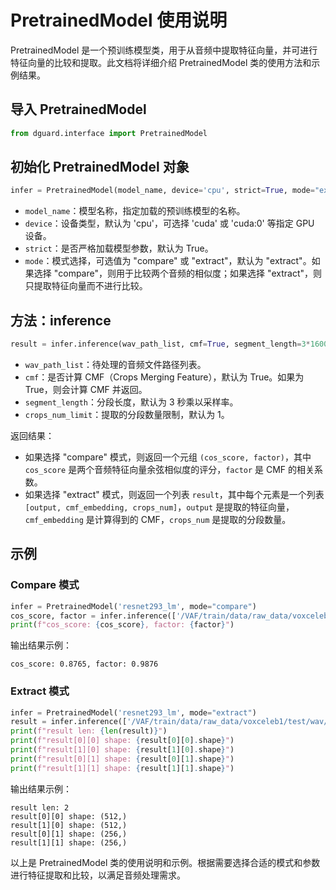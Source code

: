 # PretrainedModel 使用说明

PretrainedModel 是一个预训练模型类，用于从音频中提取特征向量，并可进行特征向量的比较和提取。此文档将详细介绍 PretrainedModel 类的使用方法和示例结果。

## 导入 PretrainedModel

```python
from dguard.interface import PretrainedModel
```

## 初始化 PretrainedModel 对象

```python
infer = PretrainedModel(model_name, device='cpu', strict=True, mode="extract")
```

- `model_name`：模型名称，指定加载的预训练模型的名称。
- `device`：设备类型，默认为 'cpu'，可选择 'cuda' 或 'cuda:0' 等指定 GPU 设备。
- `strict`：是否严格加载模型参数，默认为 True。
- `mode`：模式选择，可选值为 "compare" 或 "extract"，默认为 "extract"。如果选择 "compare"，则用于比较两个音频的相似度；如果选择 "extract"，则只提取特征向量而不进行比较。

## 方法：inference

```python
result = infer.inference(wav_path_list, cmf=True, segment_length=3*16000, crops_num_limit=1)
```

- `wav_path_list`：待处理的音频文件路径列表。
- `cmf`：是否计算 CMF（Crops Merging Feature），默认为 True。如果为 True，则会计算 CMF 并返回。
- `segment_length`：分段长度，默认为 3 秒乘以采样率。
- `crops_num_limit`：提取的分段数量限制，默认为 1。

返回结果：
- 如果选择 "compare" 模式，则返回一个元组 `(cos_score, factor)`，其中 `cos_score` 是两个音频特征向量余弦相似度的评分，`factor` 是 CMF 的相关系数。
- 如果选择 "extract" 模式，则返回一个列表 `result`，其中每个元素是一个列表 `[output, cmf_embedding, crops_num]`，`output` 是提取的特征向量，`cmf_embedding` 是计算得到的 CMF，`crops_num` 是提取的分段数量。

## 示例

### Compare 模式

```python
infer = PretrainedModel('resnet293_lm', mode="compare")
cos_score, factor = infer.inference(['/VAF/train/data/raw_data/voxceleb1/test/wav/id10270/5sJomL_D0_g/00001.wav','/VAF/train/data/raw_data/voxceleb1/test/wav/id10270/5sJomL_D0_g/00002.wav'], cmf=True, segment_length=3*16000)
print(f"cos_score: {cos_score}, factor: {factor}")
```

输出结果示例：
```
cos_score: 0.8765, factor: 0.9876
```

### Extract 模式

```python
infer = PretrainedModel('resnet293_lm', mode="extract")
result = infer.inference(['/VAF/train/data/raw_data/voxceleb1/test/wav/id10270/5sJomL_D0_g/00001.wav','/VAF/train/data/raw_data/voxceleb1/test/wav/id10270/5sJomL_D0_g/00002.wav'], cmf=True, segment_length=3*16000)
print(f"result len: {len(result)}")
print(f"result[0][0] shape: {result[0][0].shape}")
print(f"result[1][0] shape: {result[1][0].shape}")
print(f"result[0][1] shape: {result[0][1].shape}")
print(f"result[1][1] shape: {result[1][1].shape}")
```

输出结果示例：
```
result len: 2
result[0][0] shape: (512,)
result[1][0] shape: (512,)
result[0][1] shape: (256,)
result[1][1] shape: (256,)
```

以上是 PretrainedModel 类的使用说明和示例。根据需要选择合适的模式和参数进行特征提取和比较，以满足音频处理需求。